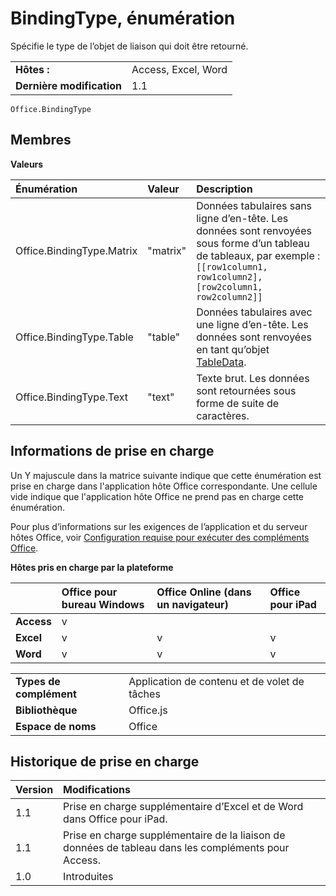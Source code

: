 
# <a name="bindingtype-enumeration"></a>BindingType, énumération
 Spécifie le type de l’objet de liaison qui doit être retourné.

|||
|:-----|:-----|
|**Hôtes :**|Access, Excel, Word|
|**Dernière modification**|1.1|

```
Office.BindingType
```


## <a name="members"></a>Membres


**Valeurs**


|**Énumération**|**Valeur**|**Description**|
|:-----|:-----|:-----|
|Office.BindingType.Matrix|"matrix"|Données tabulaires sans ligne d’en-tête. Les données sont renvoyées sous forme d’un tableau de tableaux, par exemple : ` [[row1column1, row1column2],[row2column1, row2column2]]`|
|Office.BindingType.Table|"table"|Données tabulaires avec une ligne d’en-tête. Les données sont renvoyées en tant qu’objet [TableData](../../reference/shared/tabledata.md).|
|Office.BindingType.Text|"text"|Texte brut. Les données sont retournées sous forme de suite de caractères.|

## <a name="support-details"></a>Informations de prise en charge


Un Y majuscule dans la matrice suivante indique que cette énumération est prise en charge dans l'application hôte Office correspondante. Une cellule vide indique que l'application hôte Office ne prend pas en charge cette énumération.

Pour plus d’informations sur les exigences de l’application et du serveur hôtes Office, voir [Configuration requise pour exécuter des compléments Office](../../docs/overview/requirements-for-running-office-add-ins.md).


**Hôtes pris en charge par la plateforme**


||**Office pour bureau Windows**|**Office Online (dans un navigateur)**|**Office pour iPad**|
|:-----|:-----|:-----|:-----|
|**Access**|v|||
|**Excel**|v|v|v|
|**Word**|v|v|v|

|||
|:-----|:-----|
|**Types de complément**|Application de contenu et de volet de tâches|
|**Bibliothèque**|Office.js|
|**Espace de noms**|Office|

## <a name="support-history"></a>Historique de prise en charge



|**Version**|**Modifications**|
|:-----|:-----|
|1.1|Prise en charge supplémentaire d’Excel et de Word dans Office pour iPad.|
|1.1|Prise en charge supplémentaire de la liaison de données de tableau dans les compléments pour Access.|
|1.0|Introduites|
